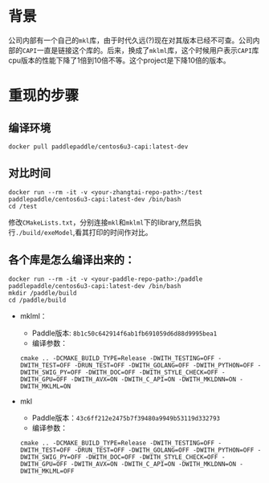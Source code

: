 # 背景
公司内部有一个自己的`mkl`库，由于时代久远(?)现在对其版本已经不可查。公司内部的`CAPI`一直是链接这个库的。后来，换成了`mklml`库，这个时候用户表示`CAPI`库cpu版本的性能下降了1倍到10倍不等。这个project是下降10倍的版本。

# 重现的步骤
## 编译环境
```
docker pull paddlepaddle/centos6u3-capi:latest-dev
```

## 对比时间
```
docker run --rm -it -v <your-zhangtai-repo-path>:/test paddlepaddle/centos6u3-capi:latest-dev /bin/bash
cd /test
```

修改`CMakeLists.txt`，分别连接`mkl`和`mklml`下的library,然后执行`./build/exeModel`,看其打印的时间作对比。


## 各个库是怎么编译出来的：
```
docker run --rm -it -v <your-paddle-repo-path>:/paddle paddlepaddle/centos6u3-capi:latest-dev /bin/bash
mkdir /paddle/build
cd /paddle/build
```

- mklml：
  - Paddle版本: `8b1c50c642914f6ab1fb691059d6d88d9995bea1`
   - 编译参数：
    ```
    cmake .. -DCMAKE_BUILD_TYPE=Release -DWITH_TESTING=OFF -DWITH_TEST=OFF -DRUN_TEST=OFF -DWITH_GOLANG=OFF -DWITH_PYTHON=OFF -DWITH_SWIG_PY=OFF -DWITH_DOC=OFF -DWITH_STYLE_CHECK=OFF -DWITH_GPU=OFF -DWITH_AVX=ON -DWITH_C_API=ON -DWITH_MKLDNN=ON -DWITH_MKLML=ON
    ```

- mkl
   - Paddle版本：`43c6ff212e2475b7f39480a9949b53119d332793`
   - 编译参数：
    ```
    cmake .. -DCMAKE_BUILD_TYPE=Release -DWITH_TESTING=OFF -DWITH_TEST=OFF -DRUN_TEST=OFF -DWITH_GOLANG=OFF -DWITH_PYTHON=OFF -DWITH_SWIG_PY=OFF -DWITH_DOC=OFF -DWITH_STYLE_CHECK=OFF -DWITH_GPU=OFF -DWITH_AVX=ON -DWITH_C_API=ON -DWITH_MKLDNN=ON -DWITH_MKLML=OFF
    ```